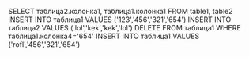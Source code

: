 SELECT таблица2.колонка1, таблица1.колонка1 FROM table1, table2
INSERT INTO таблица1 VALUES ('123','456','321','654')
INSERT INTO таблица2 VALUES ('lol','kek','kek','lol')
DELETE FROM таблица1 WHERE таблица1.колонка4='654'
INSERT INTO таблица1 VALUES ('rofl','456','321','654')